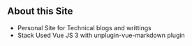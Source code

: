 ## About this Site

* Personal Site for Technical blogs and writtings
* Stack Used Vue JS 3 with unplugin-vue-markdown plugin